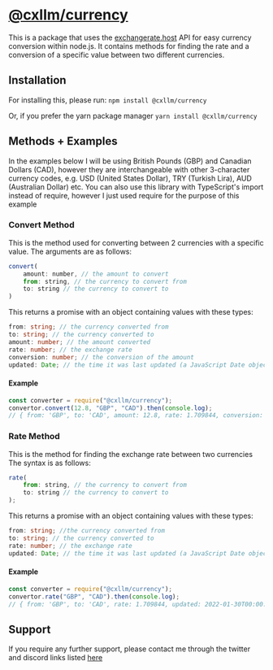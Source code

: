 # [@cxllm/currency](https://npmjs.com/@cxllm/currency)

This is a package that uses the [exchangerate.host](https://exchangerate.host) API for easy currency conversion within node.js. It contains methods for finding the rate and a conversion of a specific value between two different currencies.

## Installation

For installing this, please run:
`npm install @cxllm/currency`

Or, if you prefer the yarn package manager
`yarn install @cxllm/currency`

## Methods + Examples

In the examples below I will be using British Pounds (GBP) and Canadian Dollars (CAD), however they are interchangeable with other 3-character currency codes, e.g. USD (United States Dollar), TRY (Turkish Lira), AUD (Australian Dollar) etc. You can also use this library with TypeScript's import instead of require, however I just used require for the purpose of this example

### Convert Method

This is the method used for converting between 2 currencies with a specific value.
The arguments are as follows:

```js
convert(
    amount: number, // the amount to convert
    from: string, // the currency to convert from
    to: string // the currency to convert to
)

```

This returns a promise with an object containing values with these types:

```ts
from: string; // the currency converted from
to: string; // the currency converted to
amount: number; // the amount converted
rate: number; // the exchange rate
conversion: number; // the conversion of the amount
updated: Date; // the time it was last updated (a JavaScript Date object)
```

#### Example

```js
const converter = require("@cxllm/currency");
convertor.convert(12.8, "GBP", "CAD").then(console.log);
// { from: 'GBP', to: 'CAD', amount: 12.8, rate: 1.709844, conversion: 21.886, updated: 2022-01-30T00:00:00.000Z
```

### Rate Method

This is the method for finding the exchange rate between two currencies
The syntax is as follows:

```js
rate(
    from: string, // the currency to convert from
    to: string // the currency to convert to
);
```

This returns a promise with an object containing values with these types:

```ts
from: string; //the currency converted from
to: string; // the currency converted to
rate: number; // the exchange rate
updated: Date; // the time it was last updated (a JavaScript Date object)
```

#### Example

```js
const converter = require("@cxllm/currency");
convertor.rate("GBP", "CAD").then(console.log);
// { from: 'GBP', to: 'CAD', rate: 1.709844, updated: 2022-01-30T00:00:00.000Z }
```

## Support

If you require any further support, please contact me through the twitter and discord links listed [here](https://github.com/cxllm/)
